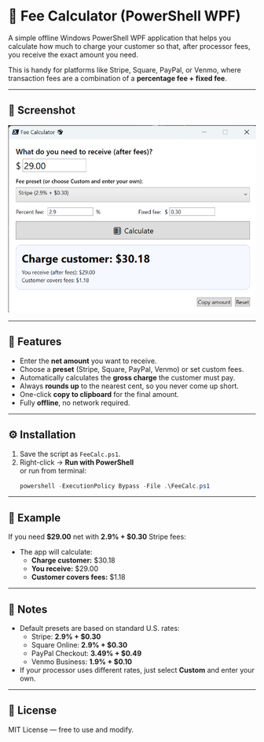 # 💸 Fee Calculator (PowerShell WPF)

A simple offline Windows PowerShell WPF application that helps you calculate how much to charge your customer so that, after processor fees, you receive the exact amount you need.

This is handy for platforms like Stripe, Square, PayPal, or Venmo, where transaction fees are a combination of a **percentage fee + fixed fee**.

---

## 📸 Screenshot

![Fee Calculator Screenshot](7764423e-79f5-4449-8b8f-89c26b086739.png)

---

## 🚀 Features

- Enter the **net amount** you want to receive.
- Choose a **preset** (Stripe, Square, PayPal, Venmo) or set custom fees.
- Automatically calculates the **gross charge** the customer must pay.
- Always **rounds up** to the nearest cent, so you never come up short.
- One-click **copy to clipboard** for the final amount.
- Fully **offline**, no network required.

---

## ⚙️ Installation

1. Save the script as `FeeCalc.ps1`.
2. Right-click → **Run with PowerShell**  
   or run from terminal:  
   ```powershell
   powershell -ExecutionPolicy Bypass -File .\FeeCalc.ps1
   ```

---

## 🧮 Example

If you need **$29.00** net with **2.9% + $0.30** Stripe fees:

- The app will calculate:  
  - **Charge customer:** $30.18  
  - **You receive:** $29.00  
  - **Customer covers fees:** $1.18  

---

## 📝 Notes

- Default presets are based on standard U.S. rates:
  - Stripe: **2.9% + $0.30**  
  - Square Online: **2.9% + $0.30**  
  - PayPal Checkout: **3.49% + $0.49**  
  - Venmo Business: **1.9% + $0.10**  
- If your processor uses different rates, just select **Custom** and enter your own.

---

## 📄 License

MIT License — free to use and modify.
